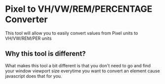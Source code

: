 # Pixel to VH/VW/REM/PERCENTAGE Converter

This tool will allow you to easily convert values from Pixel units to VH/VW/REM/PER units

## Why this tool is different?

What makes this tool a bit different is that you don't need to go and find your window viewport size everytime you want to convert an element cause javascript does that for you.
